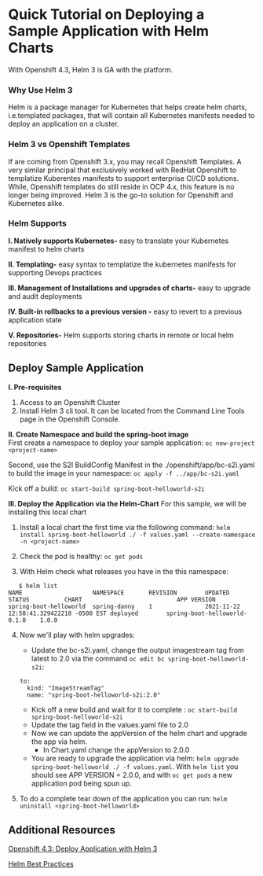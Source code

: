 # Quick Tutorial on Deploying a Sample Application with Helm Charts 
With Openshift 4.3, Helm 3 is GA with the platform. 

### Why Use Helm 3
Helm is a package manager for Kubernetes that helps create helm charts, i.e.templated packages,  that will contain all Kubernetes manifests needed to deploy an application on a cluster. 

### Helm 3 vs Openshift Templates 
If are coming from Openshift 3.x, you may recall Openshift Templates. A very similar principal that exclusively worked with RedHat Openshift to templatize Kuberentes manifests to support enterprise CI/CD solutions. While, Openshift templates do still reside in OCP 4.x, this feature is no longer being improved. Helm 3 is the go-to solution for Openshift and Kubernetes alike.

### Helm Supports 

**I. Natively supports Kubernetes-** easy to translate your Kubernetes manifest to helm charts 

**II. Templating-** easy syntax to templatize the kubernetes manifests for supporting Devops practices 

**III. Management of Installations and upgrades of charts-** easy to upgrade and audit deployments 

**IV. Built-in rollbacks to a previous version -** easy to revert to a previous application state 

**V. Repositories-** Helm supports storing charts in remote or local helm repositories 

## Deploy Sample Application 

**I. Pre-requisites**  
1. Access to an Openshift Cluster 
2. Install Helm 3 cli tool. It can be located from the Command Line Tools page in the Openshift Console. 

**II. Create Namespace and build the spring-boot image**  
First create a namespace to deploy your sample application: `oc new-project <project-name>`

Second, use the S2I BuildConfig Manifest in the ./openshift/app/bc-s2i.yaml to build the image in your namespace: `oc apply -f ../app/bc-s2i.yaml`

Kick off a build: `oc start-build spring-boot-helloworld-s2i`

**III. Deploy the Application via the Helm-Chart**
For this sample, we will be installing this local chart 

1. Install a local chart the first time via the following command: `helm install spring-boot-helloworld ./ -f values.yaml --create-namespace -n <project-name>`

2. Check the pod is healthy: `oc get pods`

3. With Helm check what releases you have in the this namespace: 
```
   $ helm list 
NAME                    NAMESPACE       REVISION        UPDATED                                 STATUS          CHART                           APP VERSION
spring-boot-helloworld  spring-danny    1               2021-11-22 12:58:41.329422218 -0500 EST deployed        spring-boot-helloworld-0.1.0    1.0.0
```

4. Now we'll play with helm upgrades: 
    * Update the bc-s2i.yaml, change the output imagestream tag from latest to 2.0 via the command `oc edit bc spring-boot-helloworld-s2i`: 
    ```
    to:
      kind: "ImageStreamTag"
      name: "spring-boot-helloworld-s2i:2.0"
    ```
    * Kick off a new build and wait for it to complete : `oc start-build spring-boot-helloworld-s2i`
    * Update the tag field in the values.yaml file to 2.0
    * Now we can update the appVersion of the helm chart and upgrade the app via helm. 
      * In Chart.yaml change the appVersion to 2.0.0 
    * You are ready to upgrade the application via helm: `helm upgrade spring-boot-helloworld ./ -f values.yaml`. With `helm list` you should see APP VERSION = 2.0.0, and with `oc get pods` a new application pod being spun up. 

5. To do a complete tear down of the application you can run: `helm uninstall <spring-boot-helloworld>`

##  Additional Resources 
[Openshift 4.3: Deploy Application with Helm 3](https://cloud.redhat.com/blog/openshift-4-3-deploy-applications-with-helm-3)

[Helm Best Practices](https://codefresh.io/docs/docs/new-helm/helm-best-practices/)